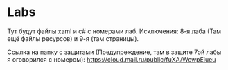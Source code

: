 # Labs
Тут будут файлы xaml и c# с номерами лаб.
Исключения: 8-я лаба (Там ещё файлы ресурсов) и 9-я (там страницы).

Ссылка на папку с защитами (Предупреждение, там в защите 7ой лабы я оговорился с номером): https://cloud.mail.ru/public/fuXA/WcwpEiueu
